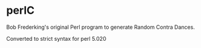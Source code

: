 # perlC
Bob Frederking's original Perl program to generate Random Contra Dances.

Converted to strict syntax for perl 5.020
